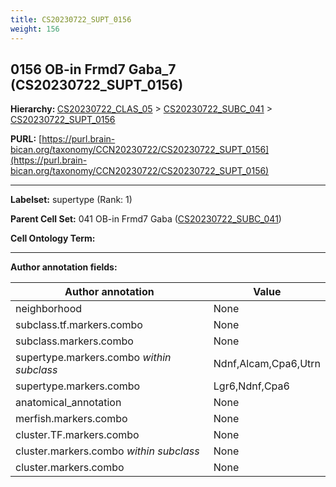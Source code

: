 ```yaml
---
title: CS20230722_SUPT_0156
weight: 156
---
```

## 0156 OB-in Frmd7 Gaba_7 (CS20230722_SUPT_0156)
<b>Hierarchy: </b>
[CS20230722_CLAS_05](../CS20230722_CLAS_05) >
[CS20230722_SUBC_041](../CS20230722_SUBC_041) >
[CS20230722_SUPT_0156](../CS20230722_SUPT_0156)

**PURL:** [https://purl.brain-bican.org/taxonomy/CCN20230722/CS20230722_SUPT_0156](https://purl.brain-bican.org/taxonomy/CCN20230722/CS20230722_SUPT_0156)

---


**Labelset:** supertype (Rank: 1)

**Parent Cell Set:** 041 OB-in Frmd7 Gaba ([CS20230722_SUBC_041](../CS20230722_SUBC_041))



**Cell Ontology Term:** 

[MARKER GENES.]: #


---

[TRANSFERRED ANNOTATIONS.]: #


[AUTHOR ANNOTATION FIELDS.]: #


**Author annotation fields:**

| Author annotation | Value |
|-------------------|-------|
|neighborhood|None|
|subclass.tf.markers.combo|None|
|subclass.markers.combo|None|
|supertype.markers.combo _within subclass_|Ndnf,Alcam,Cpa6,Utrn|
|supertype.markers.combo|Lgr6,Ndnf,Cpa6|
|anatomical_annotation|None|
|merfish.markers.combo|None|
|cluster.TF.markers.combo|None|
|cluster.markers.combo _within subclass_|None|
|cluster.markers.combo|None|

